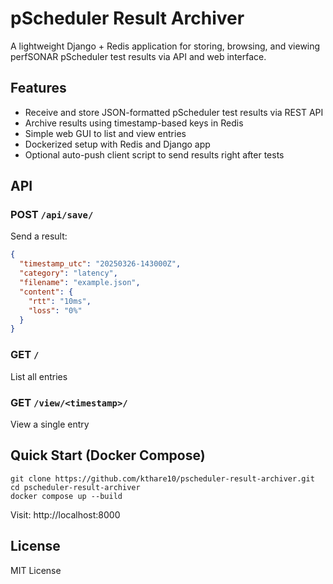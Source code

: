 # pScheduler Result Archiver

A lightweight Django + Redis application for storing, browsing, and viewing perfSONAR pScheduler test results via API and web interface.

## Features

- Receive and store JSON-formatted pScheduler test results via REST API
- Archive results using timestamp-based keys in Redis
- Simple web GUI to list and view entries
- Dockerized setup with Redis and Django app
- Optional auto-push client script to send results right after tests

## API

### POST `/api/save/`

Send a result:

```json
{
  "timestamp_utc": "20250326-143000Z",
  "category": "latency",
  "filename": "example.json",
  "content": {
    "rtt": "10ms",
    "loss": "0%"
  }
}
```
### GET `/`
List all entries

### GET `/view/<timestamp>/`
View a single entry


## Quick Start (Docker Compose)
```
git clone https://github.com/kthare10/pscheduler-result-archiver.git
cd pscheduler-result-archiver
docker compose up --build
```

Visit: http://localhost:8000

## License
MIT License

